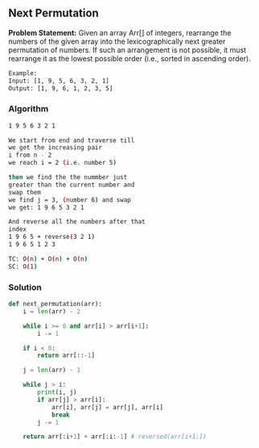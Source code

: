 ## Next Permutation

**Problem Statement:** Given an array Arr[] of integers, rearrange the numbers of the given array into the lexicographically next greater permutation of numbers. If such an arrangement is not possible, it must rearrange it as the lowest possible order (i.e., sorted in ascending order).

```bash
Example:
Input: [1, 9, 5, 6, 3, 2, 1]
Output: [1, 9, 6, 1, 2, 3, 5]
```

### Algorithm
```bash
1 9 5 6 3 2 1

We start from end and traverse till
we get the increasing pair
i from n - 2
we reach i = 2 (i.e. number 5)

then we find the the nummber just
greater than the current number and
swap them
we find j = 3, (number 6) and swap
we get: 1 9 6 5 3 2 1

And reverse all the numbers after that
index
1 9 6 5 + reverse(3 2 1)
1 9 6 5 1 2 3 

```
```bash
TC: O(n) + O(n) + O(n)
SC: O(1)
```

### Solution
```python
def next_permutation(arr):
    i = len(arr) - 2

    while i >= 0 and arr[i] > arr[i+1]:
        i -= 1

    if i < 0:
        return arr[::-1]

    j = len(arr) - 1

    while j > i:
        print(i, j)
        if arr[j] > arr[i]:
            arr[i], arr[j] = arr[j], arr[i]
            break
        j -= 1

    return arr[:i+1] + arr[:i:-1] # reversed(arr[i+1:])
```
